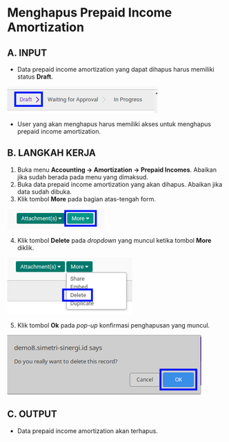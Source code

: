 # Menghapus Prepaid Income Amortization

## A. INPUT

* Data prepaid income amortization yang dapat dihapus harus memiliki status **Draft**.

![](../../img/prepaid-income-amortization/status-input-draft.png)

* User yang akan menghapus harus memiliki akses untuk menghapus prepaid income amortization.

## B. LANGKAH KERJA

1. Buka menu **Accounting -> Amortization -> Prepaid Incomes**. Abaikan jika sudah berada pada menu yang dimaksud.
2. Buka data prepaid income amortization yang akan dihapus. Abaikan jika data sudah dibuka.
3. Klik tombol **More** pada bagian atas-tengah form.

![](../../img/prepaid-income-amortization/tombol-more.png)

4. Klik tombol **Delete** pada *dropdown* yang muncul ketika tombol **More** diklik.

![](../../img/prepaid-income-amortization/tombol-more-delete.png)

5. Klik tombol **Ok** pada *pop-up* konfirmasi penghapusan yang muncul.

![](../../img/prepaid-income-amortization/pop-up-konfirmasi-delete.png)

## C. OUTPUT

* Data prepaid income amortization akan terhapus.
